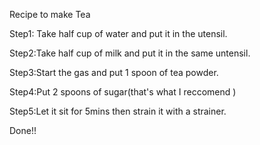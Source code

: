 Recipe to make Tea

Step1: Take half cup of water and put it in the utensil.

Step2:Take half cup of milk and put it in the same untensil.

Step3:Start the gas and put 1 spoon of tea powder.

Step4:Put 2 spoons of sugar(that's what I reccomend )

Step5:Let it sit for 5mins then strain it with a strainer. 

Done!!